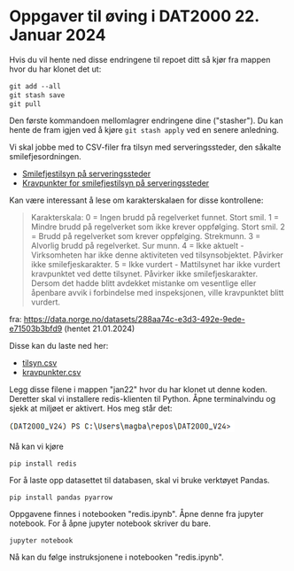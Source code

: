 # Oppgaver til øving i DAT2000 22. Januar 2024
Hvis du vil hente ned disse endringene til repoet ditt så kjør fra mappen hvor du har klonet det ut:
```
git add --all
git stash save 
git pull
```
Den første kommandoen mellomlagrer endringene dine ("stasher").
Du kan hente de fram igjen ved å kjøre `git stash apply` ved en senere anledning. 

Vi skal jobbe med to CSV-filer fra tilsyn med serveringssteder, den såkalte smilefjesordningen.

- [Smilefjestilsyn på serveringssteder](https://data.norge.no/datasets/288aa74c-e3d3-492e-9ede-e71503b3bfd9)
- [Kravpunkter for smilefjestilsyn på serveringssteder](https://data.norge.no/datasets/1bf96c45-f8ac-4f2d-bca1-4e5ab4e7c6c6)

Kan være interessant å lese om karakterskalaen for disse kontrollene:

> Karakterskala: 
> 0 = Ingen brudd på regelverket funnet. Stort smil.
> 1 = Mindre brudd på regelverket som ikke krever oppfølging. Stort smil. 
> 2 = Brudd på regelverket som krever oppfølging. Strekmunn. 
> 3 = Alvorlig brudd på regelverket. Sur munn.
> 4 = Ikke aktuelt - Virksomheten har ikke denne aktiviteten ved tilsynsobjektet. Påvirker ikke smilefjeskarakter. 
> 5 = Ikke vurdert - Mattilsynet har ikke vurdert kravpunktet ved dette tilsynet. Påvirker ikke smilefjeskarakter. Dersom det hadde blitt avdekket mistanke om vesentlige eller åpenbare avvik i forbindelse med inspeksjonen, ville kravpunktet blitt vurdert.

fra: https://data.norge.no/datasets/288aa74c-e3d3-492e-9ede-e71503b3bfd9 (hentet 21.01.2024)

Disse kan du laste ned her: 
- [tilsyn.csv](https://hotell.difi.no/download/mattilsynet/smilefjes/tilsyn?download)
- [kravpunkter.csv](https://hotell.difi.no/download/mattilsynet/smilefjes/kravpunkter)

Legg disse filene i mappen "jan22" hvor du har klonet ut denne koden.
Deretter skal vi installere redis-klienten til Python. 
Åpne terminalvindu og sjekk at miljøet er aktivert.
Hos meg står det:

![img.png](img.png)

Nå kan vi kjøre 
```
pip install redis
```

For å laste opp datasettet til databasen, skal vi bruke verktøyet Pandas. 

```
pip install pandas pyarrow
```

Oppgavene finnes i notebooken "redis.ipynb".
Åpne denne fra jupyter notebook. 
For å åpne jupyter notebook skriver du bare.
```
jupyter notebook
```

Nå kan du følge instruksjonene i notebooken "redis.ipynb".

